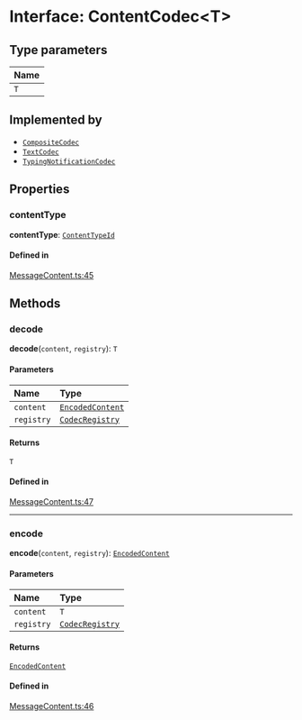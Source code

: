 <!---->
# Interface: ContentCodec<T\>

## Type parameters

| Name |
| :------ |
| `T` |

## Implemented by

- [`CompositeCodec`](../classes/CompositeCodec.md)
- [`TextCodec`](../classes/TextCodec.md)
- [`TypingNotificationCodec`](../classes/TypingNotificationCodec.md)

## Properties

### contentType

 **contentType**: [`ContentTypeId`](../classes/ContentTypeId.md)

#### Defined in

[MessageContent.ts:45](https://github.com/xmtp/xmtp-js/blob/ff16daf/src/MessageContent.ts#L45)

## Methods

### decode

**decode**(`content`, `registry`): `T`

#### Parameters

| Name | Type |
| :------ | :------ |
| `content` | [`EncodedContent`](EncodedContent.md) |
| `registry` | [`CodecRegistry`](CodecRegistry.md) |

#### Returns

`T`

#### Defined in

[MessageContent.ts:47](https://github.com/xmtp/xmtp-js/blob/ff16daf/src/MessageContent.ts#L47)

___

### encode

**encode**(`content`, `registry`): [`EncodedContent`](EncodedContent.md)

#### Parameters

| Name | Type |
| :------ | :------ |
| `content` | `T` |
| `registry` | [`CodecRegistry`](CodecRegistry.md) |

#### Returns

[`EncodedContent`](EncodedContent.md)

#### Defined in

[MessageContent.ts:46](https://github.com/xmtp/xmtp-js/blob/ff16daf/src/MessageContent.ts#L46)
